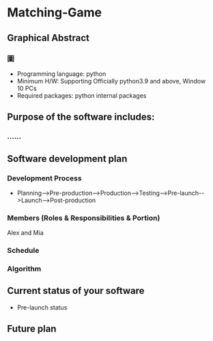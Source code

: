 # Matching-Game
## Graphical Abstract
### 圖

- Programming language: python
- Minimum H/W: Supporting Officially python3.9 and above, Window 10 PCs
- Required packages: python internal packages

## Purpose of the software includes:
### ......

## Software development plan
### Development Process
- Planning-->Pre-production-->Production-->Testing-->Pre-launch-->Launch-->Post-production
### Members (Roles & Responsibilities & Portion)
Alex and Mia

### Schedule

### Algorithm

## Current status of your software
- Pre-launch status
## Future plan
